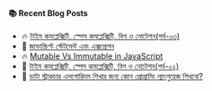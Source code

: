 #### :books: Recent Blog Posts
<!-- BLOGPOSTS:START -->
 - 🔥 [টাইম কমপ্লেক্সিটি, স্পেস কমপ্লেক্সিটি, বিগ ও নোটেশন&lpar;পর্ব-০৩&rpar;](https://boolean.hashnode.dev/4kaf4ka4kah4kauiocmlecmrucmqucnjecmsucnhcmlecnjecmuocmvcmncmvywg4ka44ken4kaq4keh4ka4iocmlecmrucmqucnjecmsucnhcmlecnjecmuocmvcmncmvywg4kas4ka4kaxiocmkydgpqjgp4vgppgp4fgprbgpqgo4kaq4kaw4ken4kaslecnpucnqsk)
 - 💯 [জাভাস্ক্রিপ্ট স্টেটমেন্ট এবং এক্সপ্রেশন](https://boolean.hashnode.dev/4kac4ka4kat4ka4ka44ken4kav4ken4kaw4ka4kaq4ken4kafiocmuocnjecmncnhcmncmrucnhcmqocnjecmnydgpogpqzgpoig4kap4kav4ken4ka44kaq4ken4kaw4keh4ka24kao)
 - 🔥 [Mutable Vs Immutable in JavaScript](https://boolean.hashnode.dev/mutable-vs-immutable-in-javascript)
 - 🚀 [টাইম কমপ্লেক্সিটি, স্পেস কমপ্লেক্সিটি, বিগ ও নোটেশন&lpar;পর্ব-০২&rpar;](https://boolean.hashnode.dev/4kaf4ka4kah4kauiocmlecmrucmqucnjecmsucnhcmlecnjecmuocmvcmncmvywg4ka44ken4kaq4keh4ka4iocmlecmrucmqucnjecmsucnhcmlecnjecmuocmvcmncmvywg4kas4ka4kaxiocmkydgpqjgp4vgppgp4fgprbgpqgo4kaq4kaw4ken4kaslecnpucnqck)
 - 💫 [ডাটা স্ট্রাকচার এলগোরিদম শিখার জন্য কোন প্রোগ্রামিং ল্যাংগুয়েজ শিখবো?](https://boolean.hashnode.dev/4kah4ka4kaf4kaiocmuocnjecmncnjecmsocmvucmlecmmucmvucmscdgpogprlgppfgp4vgprdgprgpqbgpq4g4ka24ka4kaw4ka4kawiocmnocmqocnjecmrydgppxgp4vgpqgg4kaq4ken4kaw4kel4kax4ken4kaw4ka4kau4ka4kaciocmsucnjecmrcmvucmgucmlcngecnncnhcmncdgprbgprgppbgpqzgp4s)<!-- BLOGPOSTS:END -->
